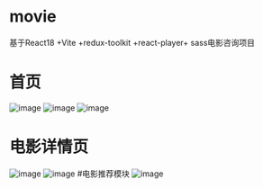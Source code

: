 # movie
基于React18 +Vite +redux-toolkit +react-player+ sass电影咨询项目
# 首页
![image](https://github.com/zhoujinjina/movie/assets/100776914/5cadce32-c4d7-4794-a1e6-5b0b9281c80d)
![image](https://github.com/zhoujinjina/movie/assets/100776914/cc2f06ee-8ae5-45eb-98e1-a3f2803c814f)
![image](https://github.com/zhoujinjina/movie/assets/100776914/c1314b62-855d-4c52-9f4a-9e0939495b20)
# 电影详情页
![image](https://github.com/zhoujinjina/movie/assets/100776914/d6587e08-8eec-497d-8bfe-897bd0829d00)
![image](https://github.com/zhoujinjina/movie/assets/100776914/07139351-3e8e-423b-b27d-1a6600ef6bfa)
#电影推荐模块
![image](https://github.com/zhoujinjina/movie/assets/100776914/af657e12-338a-4348-b3b0-dfe38be356fa)
